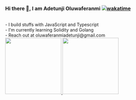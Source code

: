 ### Hi there 👋, I am Adetunji Oluwaferanmi [![wakatime](https://wakatime.com/badge/user/82fc010c-9e78-44cc-87c7-b93dbb77e763.svg)](https://wakatime.com/@82fc010c-9e78-44cc-87c7-b93dbb77e763)
<br>
- I build stuffs with JavaScript and Typescript
<br>
- I'm currently learning Solidity and Golang
<br>
- Reach out at oluwaferanmiadetunji@gmail.com

<br/>

<a href="https://github.com/oluwaferanmiadetunji">
  <img height="180em" src="https://github-readme-stats.vercel.app/api?username=oluwaferanmiadetunji&theme=buefy&show_icons=true" />
  <img height="180em" src="https://github-readme-stats.vercel.app/api/top-langs/?username=oluwaferanmiadetunji&theme=buefy&layout=compact" />
</a>
